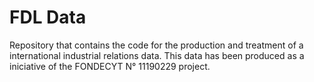 # FDL Data
Repository that contains the code for the production and treatment of a international industrial relations data. This data has been produced as a iniciative of the FONDECYT N° 11190229 project.
